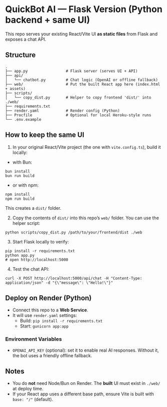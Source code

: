 
# QuickBot AI — Flask Version (Python backend + same UI)

This repo serves your existing React/Vite UI **as static files** from Flask and exposes a chat API.

## Structure
```
.
├── app.py                 # Flask server (serves UI + API)
├── api/
│   └── chatbot.py         # Chat logic (OpenAI or offline fallback)
├── web/                   # Put the built React app here (index.html + assets)
├── scripts/
│   └── copy_dist.py       # Helper to copy frontend 'dist/' into ./web/
├── requirements.txt
├── render.yaml            # Render config (Python)
├── Procfile               # Optional for local Heroku-style runs
└── .env.example
```

## How to keep the **same UI**
1) In your original React/Vite project (the one with `vite.config.ts`), build it locally:
- with Bun:
```
bun install
bun run build
```
- or with npm:
```
npm install
npm run build
```

This creates a `dist/` folder.

2) Copy the contents of `dist/` into this repo’s `web/` folder.
   You can use the helper script:
```
python scripts/copy_dist.py /path/to/your/frontend/dist ./web
```

3) Start Flask locally to verify:
```
pip install -r requirements.txt
python app.py
# open http://localhost:5000
```

4) Test the chat API:
```
curl -X POST http://localhost:5000/api/chat -H "Content-Type: application/json" -d "{\"message\": \"Hello!\"}"
```

## Deploy on Render (Python)
- Connect this repo to a **Web Service**.
- It will use `render.yaml` settings:
  - Build: `pip install -r requirements.txt`
  - Start: `gunicorn app:app`

### Environment Variables
- `OPENAI_API_KEY` (optional): set it to enable real AI responses. Without it, the bot uses a friendly offline fallback.

## Notes
- You do **not** need Node/Bun on Render. The **built** UI must exist in `./web/` at deploy time.
- If your React app uses a different base path, ensure Vite is built with `base: "/"` (default).
